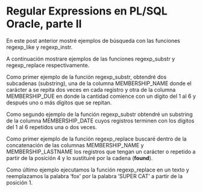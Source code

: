 # Regular Expressions en PL/SQL Oracle, parte II

En este post anterior mostré ejemplos de búsqueda con las funciones regexp_like y regexp_instr.

A continuación mostrare ejemplos de las funciones regexp_substr y regexp_replace respectivamente.

Como primer ejemplo de la función regexp_substr, obtendré dos subcadenas (substring), una de la columna MEMBERSHIP_NAME donde el carácter a se repita dos veces en cada registro y otra de la columna MEMBERSHIP_DUE en donde la cantidad comience con un dígito del 1 al 6 y después uno o más dígitos que se repitan.


Como segundo ejemplo de la función regexp_substr obtendré un substring de la columna MEMBERSHIP_DATE cuyos registros terminen con los dígitos del 1 al 6 repetidos una o dos veces.



Como primer ejemplo de la función regexp_replace buscaré dentro de la concatenación de las columnas MEMBERSHIP_NAME y MEMBERSHIP_LASTNAME los registros que tengan un carácter o repetido a partir de la posición 4 y lo sustituiré por la cadena (**found**).


Como último ejemplo ejecutamos la función regexp_replace en un texto y reemplazamos la palabra ‘fox’ por la palabra ‘SUPER CAT’ a partir de la posición 1.
